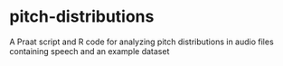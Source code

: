 # pitch-distributions
A Praat script and R code for analyzing pitch distributions in audio files containing speech and an example dataset
